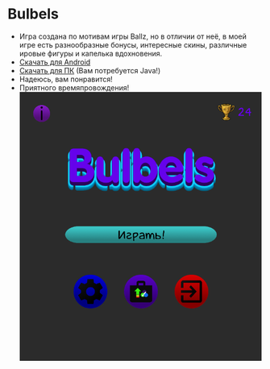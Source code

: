 # Bulbels
- Игра создана по мотивам игры Ballz,
но в отличии от неё, в моей игре есть
разнообразные бонусы, интересные скины,
различные ировые фигуры и капелька вдохновения.
- [Скачать для Android](https://github.com/vankad24/Bulbels/raw/master/Bulbels.apk)
- [Скачать для ПК](https://github.com/vankad24/Bulbels/raw/master/Bulbels.apk) (Вам потребуется Java!)
- Надеюсь, вам понравится!
- Приятного времяпровождения!
![](preview.png)
